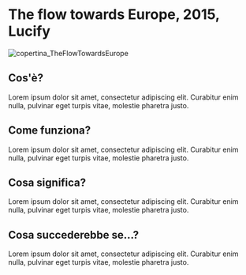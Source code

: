 # The flow towards Europe, 2015, Lucify
![copertina_TheFlowTowardsEurope](https://user-images.githubusercontent.com/75098849/117552863-48c8f800-b04e-11eb-9301-add9515ea6da.jpg)

 
## Cos'è?
Lorem ipsum dolor sit amet, consectetur adipiscing elit. Curabitur enim nulla, pulvinar eget turpis vitae, molestie pharetra justo. 

## Come funziona?
Lorem ipsum dolor sit amet, consectetur adipiscing elit. Curabitur enim nulla, pulvinar eget turpis vitae, molestie pharetra justo.  
 
## Cosa significa?
Lorem ipsum dolor sit amet, consectetur adipiscing elit. Curabitur enim nulla, pulvinar eget turpis vitae, molestie pharetra justo.    

## Cosa succederebbe se...?
Lorem ipsum dolor sit amet, consectetur adipiscing elit. Curabitur enim nulla, pulvinar eget turpis vitae, molestie pharetra justo. 
